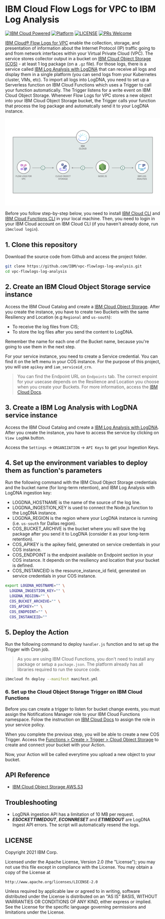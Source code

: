 # IBM Cloud Flow Logs for VPC to IBM Log Analysis

[![IBM Cloud Powered](https://img.shields.io/badge/IBM%20Cloud-powered-blue.svg)](https://cloud.ibm.com)
[![Platform](https://img.shields.io/badge/platform-nodejs-lightgrey.svg?style=flat)](https://developer.ibm.com/technologies/node-js/)
[![LICENSE](https://img.shields.io/badge/license-Apache--2.0-blue.svg)](https://github.com/IBM/vpc-flowlogs-log-analysis/blob/master/LICENSE)
[![PRs Welcome](https://img.shields.io/badge/PRs-welcome-brightgreen.svg)](https://github.com/IBM/vpc-flowlogs-log-analysis/pulls)

[IBM Cloud® Flow Logs for VPC](https://cloud.ibm.com/catalog/services/is.flow-log-collector) enable the collection, storage, and presentation of information about the Internet Protocol (IP) traffic going to and from network interfaces within your Virtual Private Cloud (VPC). The service stores collector output in a bucket on [IBM Cloud Object Storage (COS)](https://cloud.ibm.com/catalog/services/cloud-object-storage) - at least 1 log package (on a `.gz` file). For those logs, there is a service called [IBM Log Analysis with LogDNA](https://cloud.ibm.com/catalog/services/ibm-log-analysis-with-logdna) that can receive all logs and display them in a single platform (you can send logs from your Kubernetes cluster, VMs, etc). To import all logs into LogDNA, you need to set up a Serverless function on IBM Cloud Functions which uses a Trigger to call your function automatically. The Trigger listens for a write event on IBM Cloud Object Storage. Whenever Flow Logs for VPC stores a new object into your IBM Cloud Object Storage bucket, the Trigger calls your function that process the log package and automatcally send it to your LogDNA instance.

![Architecture Design](doc/source/images/architecture.png)

Before you follow step-by-step below, you need to install [IBM Cloud CLI](https://cloud.ibm.com/docs/cli/reference/ibmcloud/download_cli.html#install_use) and [IBM Cloud Functions CLI](https://cloud.ibm.com/openwhisk/learn/cli) in your local machine. Then, you need to login in your IBM Cloud account on IBM Cloud CLI (if you haven't already done, run `ibmcloud login`).

## 1. Clone this repository

Download the source code from Github and access the project folder.

```sh
git clone https://github.com/IBM/vpc-flowlogs-log-analysis.git
cd vpc-flowlogs-log-analysis
```

## 2. Create an IBM Cloud Object Storage service instance

Access the IBM Cloud Catalog and create a [IBM Cloud Object Storage](https://cloud.ibm.com/catalog/services/cloud-object-storage). After you create the instance, you have to create two Buckets with the same Resiliency and Location (e.g `Regional` and `us-south`):

- To receive the log files from CIS;
- To store the log files after you send the content to LogDNA.

Remember the name for each one of the Bucket name, because you're going to use them in the next step.

For your service instance, you need to create a Service credential. You can find it on the left menu in your COS instance. For the purpose of this project, you will use `apikey` and `iam_serviceid_crn`.

> You can find the Endpoint URL on `Endpoints` tab. The correct enpoint for your usecase depends on the Resilience and Location you choose when you create your Buckets. For more information, access the [IBM Cloud Docs](https://cloud.ibm.com/docs/cloud-object-storage?topic=cloud-object-storage-endpoints).

## 3. Create a IBM Log Analysis with LogDNA service instance

Access the IBM Cloud Catalog and create a [IBM Log Analysis with LogDNA](https://cloud.ibm.com/catalog/services/ibm-log-analysis-with-logdna). After you create the instance, you have to access the service by clicking on `View LogDNA` button.

Access the `Settings` -> `ORGANIZATION` -> `API Keys` to get your Ingestion Keys.

## 4. Set up the environment variables to deploy them as function's parameters

Run the following command with the IBM Cloud Object Storage credentials and the bucket name (for long-term retention), and IBM Log Analysis with LogDNA ingestion key:

- LOGDNA_HOSTNAME is the name of the source of the log line.
- LOGDNA_INGESTION_KEY is used to connect the Node.js function to the LogDNA instance.
- LOGDNA_REGION is the region where your LogDNA instance is running (i.e. `us-south` for Dallas region).
- COS_BUCKET_ARCHIVE is the bucket where you will save the log package after you send it to LogDNA (consider it as your long-term retention).
- COS_APIKEY is the apikey field, generated on service credentials in your COS instance.
- COS_ENDPOINT is the endpoint available on Endpoint section in your COS instance. It depends on the resiliency and location that your bucket is defined.
- COS_INSTANCEID is the resource_instance_id field, generated on service credentials in your COS instance.

```sh
export LOGDNA_HOSTNAME="" \
  LOGDNA_INGESTION_KEY="" \
  LOGDNA_REGION="" \
  COS_BUCKET_ARCHIVE="" \
  COS_APIKEY="" \
  COS_ENDPOINT="" \
  COS_INSTANCEID=""
```

## 5. Deploy the Action

Run the following command to deploy `handler.js` function and to set up the Trigger with Cron job.

> As you are using IBM Cloud Functions, you don't need to install any package or setup a `package.json`. The platform already has all libraries required to run the source code.

```sh
ibmcloud fn deploy --manifest manifest.yml
```

### 6. Set up the Cloud Object Storage Trigger on IBM Cloud Functions

Before you can create a trigger to listen for bucket change events, you must assign the Notifications Manager role to your IBM Cloud Functions namespace. Folow the instruction on [IBM Cloud Docs](https://cloud.ibm.com/docs/openwhisk?topic=openwhisk-pkg_obstorage#pkg_obstorage_auth) to assign the role in your service policy.

When you complete the previous step, you will be able to create a new COS Trigger. Access the [Functions > Create > Trigger > Cloud Object Storage](https://cloud.ibm.com/functions/create/trigger/cloud-object-storage) to create and connect your bucket with your Action.

Now, your Action will be called everytime you upload a new object to your bucket.

## API Reference

- [IBM Cloud Object Storage AWS.S3](https://ibm.github.io/ibm-cos-sdk-js/AWS/S3.html)

## Troubleshooting

- LogDNA ingestion API has a limitation of 10 MB per request.
- **_ESOCKETTIMEDOUT_**, **_ECONNRESET_** and **_ETIMEDOUT_** are LogDNA Ingest API errors. The script will automatically resend the logs.

## LICENSE

Copyright 2021 IBM Corp.

Licensed under the Apache License, Version 2.0 (the "License");
you may not use this file except in compliance with the License.
You may obtain a copy of the License at

    http://www.apache.org/licenses/LICENSE-2.0

Unless required by applicable law or agreed to in writing, software
distributed under the License is distributed on an "AS IS" BASIS,
WITHOUT WARRANTIES OR CONDITIONS OF ANY KIND, either express or implied.
See the License for the specific language governing permissions and
limitations under the License.
